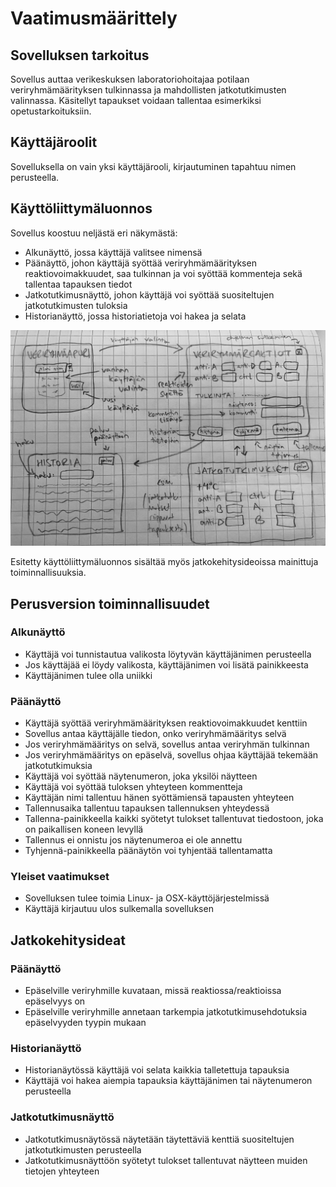 # Vaatimusmäärittely

## Sovelluksen tarkoitus

Sovellus auttaa verikeskuksen laboratoriohoitajaa potilaan veriryhmämäärityksen tulkinnassa ja mahdollisten jatkotutkimusten valinnassa. Käsitellyt tapaukset voidaan tallentaa esimerkiksi opetustarkoituksiin.

## Käyttäjäroolit

Sovelluksella on vain yksi käyttäjärooli, kirjautuminen tapahtuu nimen perusteella.

## Käyttöliittymäluonnos

Sovellus koostuu neljästä eri näkymästä:
- Alkunäyttö, jossa käyttäjä valitsee nimensä
- Päänäyttö, johon käyttäjä syöttää veriryhmämäärityksen reaktiovoimakkuudet, saa tulkinnan ja voi syöttää kommenteja sekä tallentaa tapauksen tiedot
- Jatkotutkimusnäyttö, johon käyttäjä voi syöttää suositeltujen jatkotutkimusten tuloksia
- Historianäyttö, jossa historiatietoja voi hakea ja selata

![Käyttöliittymäluonnos](https://github.com/sari-bee/ot-harjoitustyo/blob/master/dokumentaatio/UI.jpg)

Esitetty käyttöliittymäluonnos sisältää myös jatkokehitysideoissa mainittuja toiminnallisuuksia.

## Perusversion toiminnallisuudet

### Alkunäyttö

- Käyttäjä voi tunnistautua valikosta löytyvän käyttäjänimen perusteella
- Jos käyttäjää ei löydy valikosta, käyttäjänimen voi lisätä painikkeesta
- Käyttäjänimen tulee olla uniikki

### Päänäyttö

- Käyttäjä syöttää veriryhmämäärityksen reaktiovoimakkuudet kenttiin
- Sovellus antaa käyttäjälle tiedon, onko veriryhmämääritys selvä
- Jos veriryhmämääritys on selvä, sovellus antaa veriryhmän tulkinnan
- Jos veriryhmämääritys on epäselvä, sovellus ohjaa käyttäjää tekemään jatkotutkimuksia
- Käyttäjä voi syöttää näytenumeron, joka yksilöi näytteen
- Käyttäjä voi syöttää tuloksen yhteyteen kommentteja
- Käyttäjän nimi tallentuu hänen syöttämiensä tapausten yhteyteen
- Tallennusaika tallentuu tapauksen tallennuksen yhteydessä
- Tallenna-painikkeella kaikki syötetyt tulokset tallentuvat tiedostoon, joka on paikallisen koneen levyllä
- Tallennus ei onnistu jos näytenumeroa ei ole annettu
- Tyhjennä-painikkeella päänäytön voi tyhjentää tallentamatta

### Yleiset vaatimukset

- Sovelluksen tulee toimia Linux- ja OSX-käyttöjärjestelmissä
- Käyttäjä kirjautuu ulos sulkemalla sovelluksen

## Jatkokehitysideat

### Päänäyttö

- Epäselville veriryhmille kuvataan, missä reaktiossa/reaktioissa epäselvyys on
- Epäselville veriryhmille annetaan tarkempia jatkotutkimusehdotuksia epäselvyyden tyypin mukaan

### Historianäyttö

- Historianäytössä käyttäjä voi selata kaikkia talletettuja tapauksia
- Käyttäjä voi hakea aiempia tapauksia käyttäjänimen tai näytenumeron perusteella

### Jatkotutkimusnäyttö

- Jatkotutkimusnäytössä näytetään täytettäviä kenttiä suositeltujen jatkotutkimusten perusteella
- Jatkotutkimusnäyttöön syötetyt tulokset tallentuvat näytteen muiden tietojen yhteyteen

